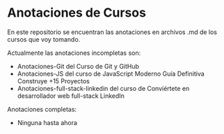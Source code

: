 # Anotaciones de Cursos

En este repositorio se encuentran las anotaciones en archivos .md de los cursos que voy tomando.

Actualmente las anotaciones incompletas son:

- Anotaciones-Git del Curso de Git y GitHub
- Anotaciones-JS del curso de JavaScript Moderno Guía Definitiva Construye +15 Proyectos
- Anotaciones-full-stack-linkedin del curso de Conviértete en desarrollador web full-stack LinkedIn

Anotaciones completas: 

- Ninguna hasta ahora
